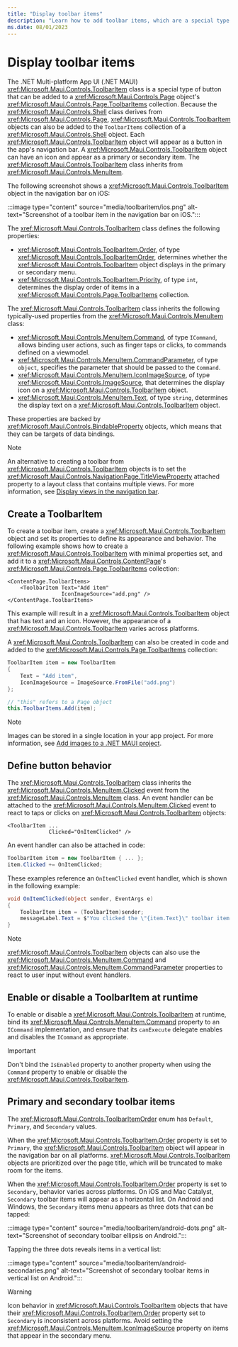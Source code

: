 ```yaml
---
title: "Display toolbar items"
description: "Learn how to add toolbar items, which are a special type of button, to the app's navigation bar."
ms.date: 08/01/2023
---
```


# Display toolbar items

The .NET Multi-platform App UI (.NET MAUI) <xref:Microsoft.Maui.Controls.ToolbarItem> class is a special type of button that can be added to a <xref:Microsoft.Maui.Controls.Page> object's <xref:Microsoft.Maui.Controls.Page.ToolbarItems> collection. Because the <xref:Microsoft.Maui.Controls.Shell> class derives from <xref:Microsoft.Maui.Controls.Page>, <xref:Microsoft.Maui.Controls.ToolbarItem> objects can also be added to the `ToolbarItems` collection of a <xref:Microsoft.Maui.Controls.Shell> object. Each <xref:Microsoft.Maui.Controls.ToolbarItem> object will appear as a button in the app's navigation bar. A <xref:Microsoft.Maui.Controls.ToolbarItem> object can have an icon and appear as a primary or secondary item. The <xref:Microsoft.Maui.Controls.ToolbarItem> class inherits from <xref:Microsoft.Maui.Controls.MenuItem>.

The following screenshot shows a <xref:Microsoft.Maui.Controls.ToolbarItem> object in the navigation bar on iOS:

:::image type="content" source="media/toolbaritem/ios.png" alt-text="Screenshot of a toolbar item in the navigation bar on iOS.":::

The <xref:Microsoft.Maui.Controls.ToolbarItem> class defines the following properties:

- <xref:Microsoft.Maui.Controls.ToolbarItem.Order>, of type <xref:Microsoft.Maui.Controls.ToolbarItemOrder>, determines whether the <xref:Microsoft.Maui.Controls.ToolbarItem>  object displays in the primary or secondary menu.
- <xref:Microsoft.Maui.Controls.ToolbarItem.Priority>, of type `int`, determines the display order of items in a <xref:Microsoft.Maui.Controls.Page.ToolbarItems> collection.

The <xref:Microsoft.Maui.Controls.ToolbarItem> class inherits the following typically-used properties from the <xref:Microsoft.Maui.Controls.MenuItem> class:

- <xref:Microsoft.Maui.Controls.MenuItem.Command>, of type `ICommand`, allows binding user actions, such as finger taps or clicks, to commands defined on a viewmodel.
- <xref:Microsoft.Maui.Controls.MenuItem.CommandParameter>, of type `object`, specifies the parameter that should be passed to the `Command`.
- <xref:Microsoft.Maui.Controls.MenuItem.IconImageSource>, of type <xref:Microsoft.Maui.Controls.ImageSource>, that determines the display icon on a <xref:Microsoft.Maui.Controls.ToolbarItem>  object.
- <xref:Microsoft.Maui.Controls.MenuItem.Text>, of type `string`, determines the display text on a <xref:Microsoft.Maui.Controls.ToolbarItem>  object.

These properties are backed by <xref:Microsoft.Maui.Controls.BindableProperty> objects, which means that they can be targets of data bindings.

> [!NOTE]
> An alternative to creating a toolbar from <xref:Microsoft.Maui.Controls.ToolbarItem> objects is to set the <xref:Microsoft.Maui.Controls.NavigationPage.TitleViewProperty> attached property to a layout class that contains multiple views. For more information, see [Display views in the navigation bar](~/user-interface/pages/navigationpage.md#display-views-in-the-navigation-bar).

## Create a ToolbarItem

To create a toolbar item, create a <xref:Microsoft.Maui.Controls.ToolbarItem> object and set its properties to define its appearance and behavior. The following example shows how to create a <xref:Microsoft.Maui.Controls.ToolbarItem> with minimal properties set, and add it to a <xref:Microsoft.Maui.Controls.ContentPage>'s <xref:Microsoft.Maui.Controls.Page.ToolbarItems> collection:

```xaml
<ContentPage.ToolbarItems>
    <ToolbarItem Text="Add item"
                 IconImageSource="add.png" />
</ContentPage.ToolbarItems>
```

This example will result in a <xref:Microsoft.Maui.Controls.ToolbarItem> object that has text and an icon. However, the appearance of a <xref:Microsoft.Maui.Controls.ToolbarItem> varies across platforms.

A <xref:Microsoft.Maui.Controls.ToolbarItem> can also be created in code and added to the <xref:Microsoft.Maui.Controls.Page.ToolbarItems> collection:

```csharp
ToolbarItem item = new ToolbarItem
{
    Text = "Add item",
    IconImageSource = ImageSource.FromFile("add.png")
};

// "this" refers to a Page object
this.ToolbarItems.Add(item);
```

> [!NOTE]
> Images can be stored in a single location in your app project. For more information, see [Add images to a .NET MAUI project](~/user-interface/images/images.md).

## Define button behavior

The <xref:Microsoft.Maui.Controls.ToolbarItem> class inherits the <xref:Microsoft.Maui.Controls.MenuItem.Clicked> event from the <xref:Microsoft.Maui.Controls.MenuItem> class. An event handler can be attached to the <xref:Microsoft.Maui.Controls.MenuItem.Clicked> event to react to taps or clicks on <xref:Microsoft.Maui.Controls.ToolbarItem> objects:

```xaml
<ToolbarItem ...
             Clicked="OnItemClicked" />
```

An event handler can also be attached in code:

```csharp
ToolbarItem item = new ToolbarItem { ... };
item.Clicked += OnItemClicked;
```

These examples reference an `OnItemClicked` event handler, which is shown in the following example:

```csharp
void OnItemClicked(object sender, EventArgs e)
{
    ToolbarItem item = (ToolbarItem)sender;
    messageLabel.Text = $"You clicked the \"{item.Text}\" toolbar item.";
}
```

> [!NOTE]
> <xref:Microsoft.Maui.Controls.ToolbarItem> objects can also use the <xref:Microsoft.Maui.Controls.MenuItem.Command> and <xref:Microsoft.Maui.Controls.MenuItem.CommandParameter> properties to react to user input without event handlers. <!--For more information about the `ICommand` interface and MVVM data-binding, see [Xamarin.Forms MenuItem MVVM Behavior](~/xamarin-forms/user-interface/menuitem.md#define-menuitem-behavior-with-mvvm).-->

## Enable or disable a ToolbarItem at runtime

To enable or disable a <xref:Microsoft.Maui.Controls.ToolbarItem> at runtime, bind its <xref:Microsoft.Maui.Controls.MenuItem.Command> property to an `ICommand` implementation, and ensure that its `canExecute` delegate enables and disables the `ICommand` as appropriate.

> [!IMPORTANT]
> Don't bind the `IsEnabled` property to another property when using the `Command` property to enable or disable the <xref:Microsoft.Maui.Controls.ToolbarItem>.

## Primary and secondary toolbar items

The <xref:Microsoft.Maui.Controls.ToolbarItemOrder> enum has `Default`, `Primary`, and `Secondary` values.

When the <xref:Microsoft.Maui.Controls.ToolbarItem.Order> property is set to `Primary`, the <xref:Microsoft.Maui.Controls.ToolbarItem> object will appear in the navigation bar on all platforms. <xref:Microsoft.Maui.Controls.ToolbarItem> objects are prioritized over the page title, which will be truncated to make room for the items.

When the <xref:Microsoft.Maui.Controls.ToolbarItem.Order> property is set to `Secondary`, behavior varies across platforms. On iOS and Mac Catalyst, `Secondary` toolbar items will appear as a horizontal list. On Android and Windows, the `Secondary` items menu appears as three dots that can be tapped:

:::image type="content" source="media/toolbaritem/android-dots.png" alt-text="Screenshot of secondary toolbar ellipsis on Android.":::

Tapping the three dots reveals items in a vertical list:

:::image type="content" source="media/toolbaritem/android-secondaries.png" alt-text="Screenshot of secondary toolbar items in vertical list on Android.":::

> [!WARNING]
> Icon behavior in <xref:Microsoft.Maui.Controls.ToolbarItem> objects that have their <xref:Microsoft.Maui.Controls.ToolbarItem.Order> property set to `Secondary` is inconsistent across platforms. Avoid setting the <xref:Microsoft.Maui.Controls.MenuItem.IconImageSource> property on items that appear in the secondary menu.
